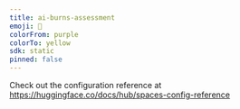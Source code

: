 ```yaml
---
title: ai-burns-assessment
emoji: 🐳
colorFrom: purple
colorTo: yellow
sdk: static
pinned: false
---
```


Check out the configuration reference at https://huggingface.co/docs/hub/spaces-config-reference